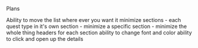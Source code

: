 Plans

Ability to move the list where ever you want it
minimize sections 
	- each quest type in it's own section
	- minimize a specific section
	- minimize the whole thing
headers for each section
ability to change font and color
ability to click and open up the details
